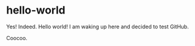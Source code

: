 # hello-world

 Yes! Indeed. Hello world! I am waking up here and decided to test GitHub.
 
 Coocoo.

